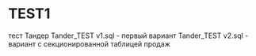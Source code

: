 # TEST1
тест Тандер
Tander_TEST v1.sql - первый вариант
Tander_TEST v2.sql - вариант с секционированной таблицей продаж
